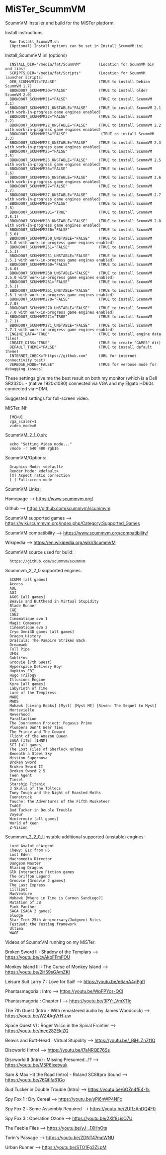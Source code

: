 # MiSTer_ScummVM
ScummVM installer and build for the MiSTer platform.

Install instructions:
     
      Run Install_ScummVM.sh
	  (Optional) Install options can be set in Install_ScummVM.ini 
	  
Install_ScummVM.ini (options)

      INSTALL_DIR="/media/fat/ScummVM"        (Location for ScummVM bin and libs) 
      SCRIPTS_DIR="/media/fat/Scripts"        (Location for ScummVM launcher scripts) 
      DEB_SCUMMVM17="FALSE"                   (TRUE to install Debian ScummVM 1.7)
      BBOND007_SCUMMVM20="FALSE"              (TRUE to install older ScummVM 2.0)
      BBOND007_SCUMMVM21="FALSE"              (TRUE to install ScummVM 2.1)
      BBOND007_SCUMMVM21_UNSTABLE="FALSE"     (TRUE to install ScummVM 2.1 with work-in-progress game engines enabled)
      BBOND007_SCUMMVM22="FALSE"              (TRUE to install ScummVM 2.2)
      BBOND007_SCUMMVM22_UNSTABLE="FALSE"     (TRUE to install ScummVM 2.2 with work-in-progress game engines enabled)
      BBOND007_SCUMMVM23="FALSE"               (TRUE to install ScummVM 2.3)
      BBOND007_SCUMMVM23_UNSTABLE="FALSE"     (TRUE to install ScummVM 2.3 with work-in-progress game engines enabled)
      BBOND007_SCUMMVM25="FALSE"              (TRUE to install ScummVM 2.5)
      BBOND007_SCUMMVM25_UNSTABLE="FALSE"     (TRUE to install ScummVM 2.5 with work-in-progress game engines enabled)
      BBOND007_SCUMMVM26="FALSE"              (TRUE to install ScummVM 2.6)
      BBOND007_SCUMMVM26_UNSTABLE="FALSE"     (TRUE to install ScummVM 2.6 with work-in-progress game engines enabled)
      BBOND007_SCUMMVM27="FALSE"              (TRUE to install ScummVM 2.7)
      BBOND007_SCUMMVM27_UNSTABLE="FALSE"     (TRUE to install ScummVM 2.7 with work-in-progress game engines enabled)
      BBOND007_SCUMMVM28="FALSE"              (TRUE to install ScummVM 2.8)
      BBOND007_SCUMMVM281="TRUE"              (TRUE to install ScummVM 2.8.1)
      BBOND007_SCUMMVM28_UNSTABLE="FALSE"     (TRUE to install ScummVM 2.8 with work-in-progress game engines enabled)
      BBOND007_SCUMMVM250="FALSE"             (TRUE to install ScummVM 2.5.0)
      BBOND007_SCUMMVM250_UNSTABLE="FALSE"    (TRUE to install ScummVM 2.5.0 with work-in-progress game engines enabled)
      BBOND007_SCUMMVM251="FALSE"             (TRUE to install ScummVM 2.5.1)
      BBOND007_SCUMMVM251_UNSTABLE="FALSE"    (TRUE to install ScummVM 2.5.1 with work-in-progress game engines enabled)
      BBOND007_SCUMMVM260="FALSE"             (TRUE to install ScummVM 2.6.0)
      BBOND007_SCUMMVM260_UNSTABLE="FALSE"    (TRUE to install ScummVM 2.6.0 with work-in-progress game engines enabled)
      BBOND007_SCUMMVM261="FALSE"             (TRUE to install ScummVM 2.6.1)
      BBOND007_SCUMMVM261_UNSTABLE="FALSE"    (TRUE to install ScummVM 2.6.1 with work-in-progress game engines enabled)
      BBOND007_SCUMMVM270="FALSE"             (TRUE to install ScummVM 2.7.0)
      BBOND007_SCUMMVM270_UNSTABLE="FALSE"    (TRUE to install ScummVM 2.7.0 with work-in-progress game engines enabled)
      BBOND007_SCUMMVM271="TRUE"              (TRUE to install ScummVM 2.7.1)
      BBOND007_SCUMMVM271_UNSTABLE="FALSE"    (TRUE to install ScummVM 2.7.1 with work-in-progress game engines enabled)
      ENGINE_DATA="TRUE"                      (TRUE to install engine data files)
      CREATE_DIRS="TRUE"                      (TRUE to create "GAMES" dir)
      DEFAULT_THEME="FALSE"                   (TRUE to install default theme)
      INTERNET_CHECK="https://github.com"     (URL for internet connectivity test)
      VERBOSE_MODE="FALSE"                    (TRUE for verbose mode for debugging issues)
	  
These settings give me the best result on both my monitor (which is a Dell SR2320L - 
(native 1920x1080) connected via VGA and my Elgato HD60s connected via HDMI. 

Suggested settings for full-screen video:

MiSTer.INI:

      [MENU]
      vga_scaler=1
      video_mode=6

ScummVM_2_1_0.sh:

      echo "Setting Video mode..."
      vmode -r 640 480 rgb16

ScummVM/Options:

      Graphics Mode: <default>
      Render Mode: <default>
      [X] Aspect ratio correction
      [ ] Fullscreen mode
	   
ScummVM Links:
       
Homepage --> https://www.scummvm.org/

Github --> https://github.com/scummvm/scummvm

ScummVM supported games --> https://wiki.scummvm.org/index.php/Category:Supported_Games

ScummVM compatibility --> https://www.scummvm.org/compatibility/

Wikipedia --> https://en.wikipedia.org/wiki/ScummVM

ScummVM source used for build:
       
      https://github.com/scummvm/scummvm
      
Scummvm_2_2_0 supported engines:

      SCUMM [all games]
      Access
      ADL
      AGI
      AGOS [all games]
      Beavis and Butthead in Virtual Stupidity
      Blade Runner
      CGE
      CGE2
      Cinematique evo 1
      Magic Composer
      Cinematique evo 2
      Cryo Omni3D games [all games]
      Dragon History
      Drascula: The Vampire Strikes Back
      Dreamweb
      Full Pipe
      UFOs
      Gobli*ns
      Groovie [7th Guest]
      Hyperspace Delivery Boy!
      Hopkins FBI
      Hugo Trilogy
      Illusions Engine
      Kyra [all games]
      Labyrinth of Time
      Lure of the Temptress
      MADE
      MADS
      Mohawk [Living Books] [Myst] [Myst ME] [Riven: The Sequel to Myst]
      Mortevielle
      Neverhood
      Parallaction
      The Journeyman Project: Pegasus Prime
      Plumbers Don't Wear Ties
      The Prince and The Coward
      Flight of the Amazon Queen
      SAGA [ITE] [IHNM]
      SCI [all games]
      The Lost Files of Sherlock Holmes
      Beneath a Steel Sky
      Mission Supernova
      Broken Sword
      Broken Sword II
      Broken Sword 2.5
      Teen Agent
      Tinsel
      Starship Titanic
      3 Skulls of the Toltecs
      Tony Tough and the Night of Roasted Moths
      Toonstruck
      Touche: The Adventures of the Fifth Musketeer
      TsAGE
      Bud Tucker in Double Trouble
      Voyeur
      Wintermute [all games]
      World of Xeen
      Z-Vision

Scummvm_2_2_0_Unstable additional supported (unstable) engines:

      Lord Avalot d'Argent
      Chewy: Esc from F5
      Lost Eden
      Macromedia Director
      Dungeon Master
      Blazing Dragons
      Glk Interactive Fiction games
      The Griffon Legend
      Groovie [Groovie 2 games]
      The Last Express
      Lilliput
      MacVenture
      Mohawk [Where in Time is Carmen Sandiego?]
      Mutation of JB
      Pink Panther
      SAGA [SAGA 2 games]
      Sludge
      Star Trek 25th Anniversary/Judgment Rites
      TestBed: the Testing framework
      Ultima
      WAGE

Videos of ScummVM running on my MiSTer:

Broken Sword II : Shadow of the Templars --> https://youtu.be/cvAkbFFmFOU

Monkey Island III : The Curse of Monkey Island --> https://youtu.be/2H59sGAmZKI

Leisure Suit Larry 7 : Love for Sail! --> https://youtu.be/e6anA4qPgfI

Phantasmagoria : Intro --> https://youtu.be/WpFPYcs-QCI

Phantasmagoria : Chapter I --> https://youtu.be/3PY-_VmXTIg

The 7th Guest (Intro - With remastered audio by James Woodcock) --> https://youtu.be/WZ4AgVrH-uw

Space Quest VI : Roger Wilco in the Spinal Frontier --> https://youtu.be/mee282EkjZQ

Beavis and Butt-Head : Virtual Stupidity --> https://youtu.be/_BjHLZnZt1Q

Discworld (Intro) --> https://youtu.be/l7aNRQE76Ss

Discworld II (Intro) : Missing Presumed...!? --> https://youtu.be/M5P6Ixetwuk

Sam & Max Hit the Road (Intro) - Roland SC88pro Sound --> https://youtu.be/76Qtlfa61Go

Bud Tucker in Double Trouble (Intro) --> https://youtu.be/6OZn4fE4-1k

Spy Fox 1 : Dry Cereal --> https://youtu.be/yPj6nWP4NFc

Spy Fox 2 : Some Assembly Required --> https://youtu.be/2URzAnDQ4F0

Spy Fox 3 : Operation Ozone --> https://youtu.be/2Xlf8LjsO7U

The Feeble Files --> https://youtu.be/yJ-_1XHnOts

Torin's Passage --> https://youtu.be/ZDNT47mpWNU

Urban Runner --> https://youtu.be/STO1Fg3ZLpM
